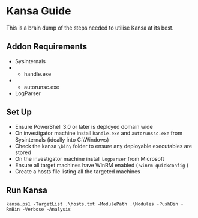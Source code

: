 # Kansa Guide
This is a brain dump of the steps needed to utilise Kansa at its best.

## Addon Requirements
* Sysinternals
* * handle.exe
* * autorunsc.exe
* LogParser

## Set Up
* Ensure PowerShell 3.0 or later is deployed domain wide
* On investigator machine install `handle.exe` and `autorunssc.exe` from Sysinternals (ideally into C:\Windows)
* Check the kansa `\bin\` folder to ensure any deployable executables are stored
* On the investigator machine install `Logparser` from Microsoft
* Ensure all target machines have WinRM enabled ( `winrm quickconfig` )
* Create a hosts file listing all the targeted machines

## Run Kansa
`kansa.ps1 -TargetList .\hosts.txt -ModulePath .\Modules -PushBin -RmBin -Verbose -Analysis`
